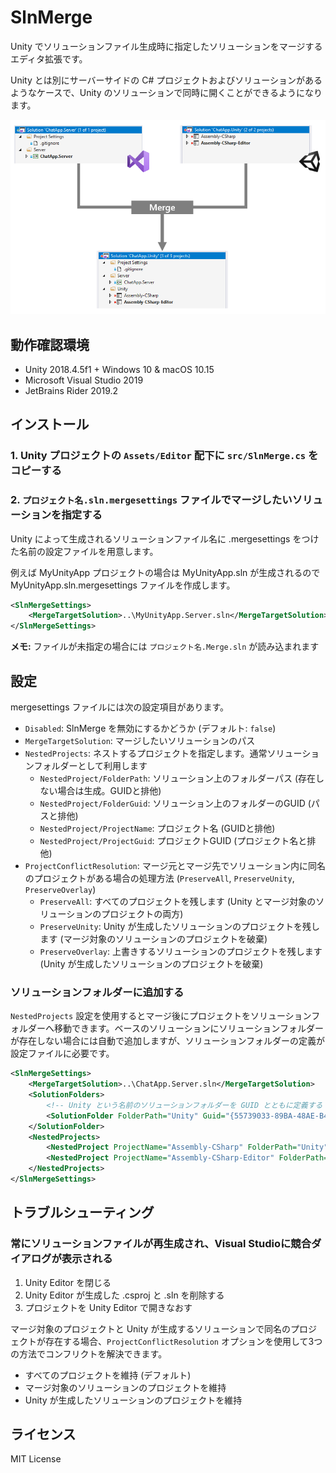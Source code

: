 # SlnMerge

Unity でソリューションファイル生成時に指定したソリューションをマージするエディタ拡張です。

Unity とは別にサーバーサイドの C# プロジェクトおよびソリューションがあるようなケースで、Unity のソリューションで同時に開くことができるようになります。

![](docs/images/SlnMerge-Image-01.png)

## 動作確認環境
- Unity 2018.4.5f1 + Windows 10 & macOS 10.15
- Microsoft Visual Studio 2019
- JetBrains Rider 2019.2

## インストール
### 1. Unity プロジェクトの `Assets/Editor` 配下に `src/SlnMerge.cs` をコピーする

### 2. `プロジェクト名.sln.mergesettings` ファイルでマージしたいソリューションを指定する
Unity によって生成されるソリューションファイル名に .mergesettings をつけた名前の設定ファイルを用意します。

例えば MyUnityApp プロジェクトの場合は MyUnityApp.sln が生成されるので MyUnityApp.sln.mergesettings ファイルを作成します。

```xml
<SlnMergeSettings>
    <MergeTargetSolution>..\MyUnityApp.Server.sln</MergeTargetSolution>
</SlnMergeSettings>
```

**メモ:** ファイルが未指定の場合には `プロジェクト名.Merge.sln` が読み込まれます

## 設定
mergesettings ファイルには次の設定項目があります。

- `Disabled`: SlnMerge を無効にするかどうか (デフォルト: `false`)
- `MergeTargetSolution`: マージしたいソリューションのパス
- `NestedProjects`: ネストするプロジェクトを指定します。通常ソリューションフォルダーとして利用します
    - `NestedProject/FolderPath`: ソリューション上のフォルダーパス (存在しない場合は生成。GUIDと排他)
    - `NestedProject/FolderGuid`: ソリューション上のフォルダーのGUID (パスと排他)
    - `NestedProject/ProjectName`: プロジェクト名 (GUIDと排他)
    - `NestedProject/ProjectGuid`: プロジェクトGUID (プロジェクト名と排他)
- `ProjectConflictResolution`: マージ元とマージ先でソリューション内に同名のプロジェクトがある場合の処理方法 (`PreserveAll`, `PreserveUnity`, `PreserveOverlay`)
    - `PreserveAll`: すべてのプロジェクトを残します (Unity とマージ対象のソリューションのプロジェクトの両方)
    - `PreserveUnity`: Unity が生成したソリューションのプロジェクトを残します (マージ対象のソリューションのプロジェクトを破棄)
    - `PreserveOverlay`: 上書きするソリューションのプロジェクトを残します (Unity が生成したソリューションのプロジェクトを破棄)

### ソリューションフォルダーに追加する
`NestedProjects` 設定を使用するとマージ後にプロジェクトをソリューションフォルダーへ移動できます。ベースのソリューションにソリューションフォルダーが存在しない場合には自動で追加しますが、ソリューションフォルダーの定義が設定ファイルに必要です。

```xml
<SlnMergeSettings>
    <MergeTargetSolution>..\ChatApp.Server.sln</MergeTargetSolution>
    <SolutionFolders>
        <!-- Unity という名前のソリューションフォルダーを GUID とともに定義する -->
        <SolutionFolder FolderPath="Unity" Guid="{55739033-89BA-48AE-B482-843AFD452468}">
    </SolutionFolder>
    <NestedProjects>
        <NestedProject ProjectName="Assembly-CSharp" FolderPath="Unity" />
        <NestedProject ProjectName="Assembly-CSharp-Editor" FolderPath="Unity" />
    </NestedProjects>
</SlnMergeSettings>
```

## トラブルシューティング
### 常にソリューションファイルが再生成され、Visual Studioに競合ダイアログが表示される
1. Unity Editor を閉じる
2. Unity Editor が生成した .csproj と .sln を削除する
3. プロジェクトを Unity Editor で開きなおす

マージ対象のプロジェクトと Unity が生成するソリューションで同名のプロジェクトが存在する場合、`ProjectConflictResolution` オプションを使用して3つの方法でコンフリクトを解決できます。

- すべてのプロジェクトを維持 (デフォルト)
- マージ対象のソリューションのプロジェクトを維持
- Unity が生成したソリューションのプロジェクトを維持

## ライセンス
MIT License
